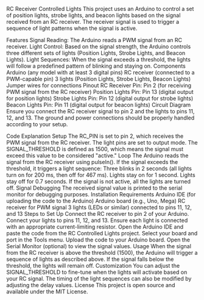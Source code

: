 RC Receiver Controlled Lights
This project uses an Arduino to control a set of position lights, strobe lights, and beacon lights based on the signal received from an RC receiver. The receiver signal is used to trigger a sequence of light patterns when the signal is active.

Features
Signal Reading: The Arduino reads a PWM signal from an RC receiver.
Light Control: Based on the signal strength, the Arduino controls three different sets of lights (Position Lights, Strobe Lights, and Beacon Lights).
Light Sequences: When the signal exceeds a threshold, the lights will follow a predefined pattern of blinking and staying on.
Components
Arduino (any model with at least 3 digital pins)
RC receiver (connected to a PWM-capable pin)
3 lights (Position Lights, Strobe Lights, Beacon Lights)
Jumper wires for connections
Pinout
RC Receiver Pin: Pin 2 (for receiving PWM signal from the RC receiver)
Position Lights Pin: Pin 13 (digital output for position lights)
Strobe Lights Pin: Pin 12 (digital output for strobe lights)
Beacon Lights Pin: Pin 11 (digital output for beacon lights)
Circuit Diagram
Ensure you connect the RC receiver signal to pin 2 and the lights to pins 11, 12, and 13. The ground and power connections should be properly handled according to your setup.

Code Explanation
Setup
The RC_PIN is set to pin 2, which receives the PWM signal from the RC receiver.
The light pins are set to output mode.
The SIGNAL_THRESHOLD is defined as 1500, which means the signal must exceed this value to be considered "active."
Loop
The Arduino reads the signal from the RC receiver using pulseIn().
If the signal exceeds the threshold, it triggers a light sequence:
Three blinks in 2 seconds (all lights turn on for 200 ms, then off for 467 ms).
Lights stay on for 1 second.
Lights stay off for 0.7 seconds.
If the signal is not active, all the lights are turned off.
Signal Debugging
The received signal value is printed to the serial monitor for debugging purposes.
Installation
Requirements
Arduino IDE (for uploading the code to the Arduino)
Arduino board (e.g., Uno, Mega)
RC receiver for PWM signal
3 lights (LEDs or similar) connected to pins 11, 12, and 13
Steps to Set Up
Connect the RC receiver to pin 2 of your Arduino.
Connect your lights to pins 11, 12, and 13. Ensure each light is connected with an appropriate current-limiting resistor.
Open the Arduino IDE and paste the code from the RC Controlled Lights project.
Select your board and port in the Tools menu.
Upload the code to your Arduino board.
Open the Serial Monitor (optional) to view the signal values.
Usage
When the signal from the RC receiver is above the threshold (1500), the Arduino will trigger a sequence of lights as described above.
If the signal falls below the threshold, the lights will remain off.
Customization
You can adjust the SIGNAL_THRESHOLD to fine-tune when the lights will activate based on your RC signal.
The timing of the light sequences can also be modified by adjusting the delay values.
License
This project is open source and available under the MIT License.

